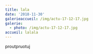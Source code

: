 ```yaml
---
title: lala
date: '2018-11-30'
galerieaccueil: /img/actu-17-12-17.jpg
galerie:
  - photo: /img/actu-17-12-17.jpg
accueil: lalala
---
```

proutpruotuj
